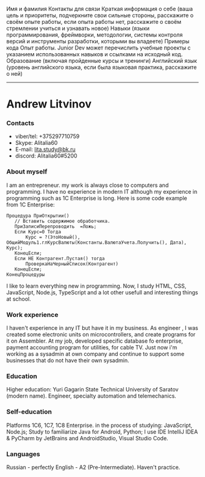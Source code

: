 Имя и фамилия
Контакты для связи
Краткая информация о себе (ваша цель и приоритеты, подчеркните свои сильные стороны, расскажите о своём опыте работы, если опыта работы нет, расскажите о своём стремлении учиться и узнавать новое)
Навыки (языки программирования, фреймворки, методологии, системы контроля версий и инструменты разработки, которыми вы владеете)
Примеры кода
Опыт работы. Junior Dev может перечислить учебные проекты с указанием использованных навыков и ссылками на исходный код.
Образование (включая пройденные курсы и тренинги)
Английский язык (уровень английского языка, если была языковая практика, расскажите о ней)

***
# Andrew Litvinov #

### Contacts ###

* viber/tel: +375297710759
* Skype: Alitalia60
* E-mail: lita.study@bk.ru
* discord: Alitalia60#5200

### About myself ###
I am an entrepreneur. my work is always close to computers and programming. I have no experience in modern IT although my experience in programming such as 1C Enterprise is long.
Here is some code example from 1C Enterprise:
 ```
Процедура ПриОткрытии()
	// Вставить содержимое обработчика.
	ПриЗаписиПерепроводить	=Ложь;
	Если Курс=0 Тогда
		Курс = ?(ЭтоНовый(), ОбщийМодуль1.глКурсВалюты(Константы.ВалютаУчета.Получить(), Дата), Курс);
	КонецЕсли;
	Если НЕ Контрагент.Пустая() тогда
		ПроверкаНаЧерныйСписок(Контрагент)
	КонецЕсли;
КонецПроцедуры
```
I like to learn everything new in programming.
Now, I study HTML, CSS, JavaScript, Node.js, TypeScript and a lot other usefull and interesting things at school.

### Work experience ###
I haven't experience in any IT but have it in my business.
As engineer , I was created some electronic units on microcontrollers, and create programs for it on Assembler. At my job, developed specific database fo enterprise, payment accounting program for utilities, for cable TV.
Just now i'm working as a sysadmin at own company and continue to support some businesses that do not have their own sysadmin.

### Education ###
Higher education: Yuri Gagarin State Technical University of Saratov (modern name). Engineer, specialty automation and telemechanics.

### Self-education ###
Platforms 1C6, 1C7, 1C8 Enterprise. in the process of studying: JavaScript, Node.js;
Study to familiarize Java for Android, Python;
I use IDE IntelliJ IDEA & PyCharm by JetBrains and AndroidStudio, Visual Studio Code.

### Languages ###
Russian - perfectly
English - A2 (Pre-Intermediate). Haven't practice.
